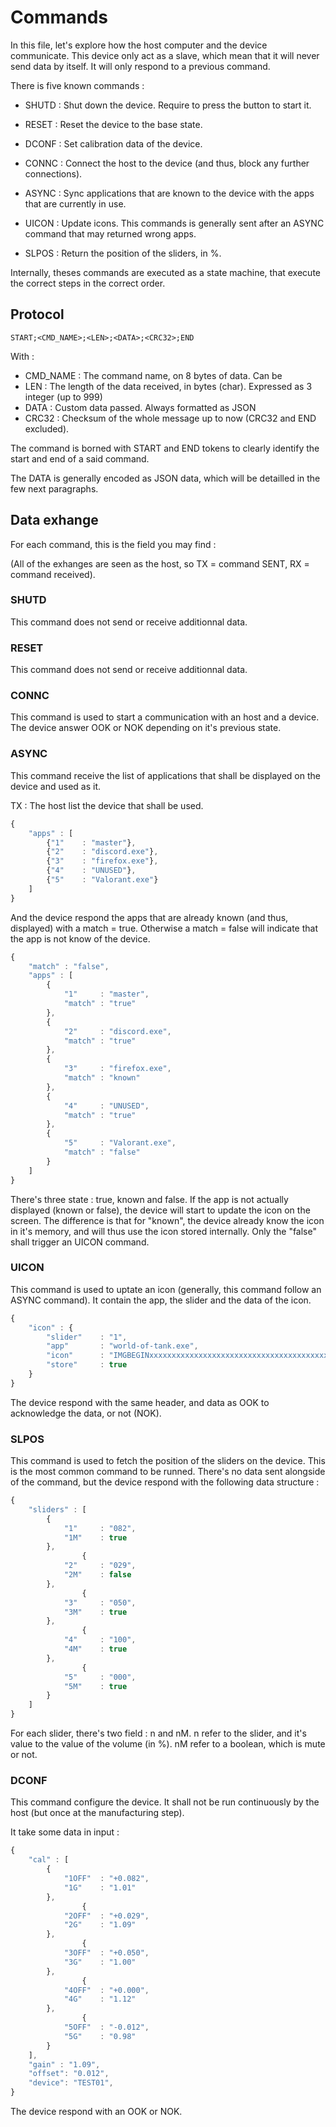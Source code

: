 # Commands

In this file, let's explore how the host computer and the device communicate.
This device only act as a slave, which mean that it will never send data by itself. It will only respond to a previous command.

There is five known commands :

- SHUTD : Shut down the device. Require to press the button to start it.
- RESET : Reset the device to the base state.
- DCONF : Set calibration data of the device.
- CONNC : Connect the host to the device (and thus, block any further connections).

- ASYNC : Sync applications that are known to the device with the apps that are currently in use.
- UICON : Update icons. This commands is generally sent after an ASYNC command that may returned wrong apps.
- SLPOS : Return the position of the sliders, in %.

Internally, theses commands are executed as a state machine, that execute the correct steps in the correct order.

## Protocol

```
START;<CMD_NAME>;<LEN>;<DATA>;<CRC32>;END
```

With :

- CMD_NAME : The command name, on 8 bytes of data. Can be
- LEN : The length of the data received, in bytes (char). Expressed as 3 integer (up to 999)
- DATA : Custom data passed. Always formatted as JSON
- CRC32 : Checksum of the whole message up to now (CRC32 and END excluded).

The command is borned with START and END tokens to clearly identify the
start and end of a said command.

The DATA is generally encoded as JSON data, which will be detailled in the few next paragraphs.

## Data exhange

For each command, this is the field you may find :

(All of the exhanges are seen as the host, so TX = command SENT, RX = command received).

### SHUTD

This command does not send or receive additionnal data.

### RESET

This command does not send or receive additionnal data.

### CONNC

This command is used to start a communication with an host and a device.
The device answer OOK or NOK depending on it's previous state.

### ASYNC

This command receive the list of applications that shall be displayed on the device and used as it.

TX : The host list the device that shall be used.

```javascript
{
    "apps" : [
        {"1"    : "master"},
        {"2"    : "discord.exe"},
        {"3"    : "firefox.exe"},
        {"4"    : "UNUSED"},
        {"5"    : "Valorant.exe"}
    ]
}
```

And the device respond the apps that are already known (and thus, displayed) with a match = true.
Otherwise a match = false will indicate that the app is not know of the device.

```javascript
{
    "match" : "false",
    "apps" : [
        {
            "1"     : "master",
            "match" : "true"
        },
        {
            "2"     : "discord.exe",
            "match" : "true"
        },
        {
            "3"     : "firefox.exe",
            "match" : "known"
        },
        {
            "4"     : "UNUSED",
            "match" : "true"
        },
        {
            "5"     : "Valorant.exe",
            "match" : "false"
        }
    ]
}
```

There's three state : true, known and false. If the app is not actually displayed (known or false), the device will start
to update the icon on the screen. The difference is that for "known", the device already know the icon in it's memory, and will thus
use the icon stored internally. Only the "false" shall trigger an UICON command.

### UICON

This command is used to uptate an icon (generally, this command follow an ASYNC command). It contain the app, the slider and the data of the icon.

```javascript
{
    "icon" : {
        "slider"    : "1",
        "app"       : "world-of-tank.exe",
        "icon"      : "IMGBEGINxxxxxxxxxxxxxxxxxxxxxxxxxxxxxxxxxxxxxxxxxxxxxxxxxxxxxxxxxxxxxxxxxxxxxxxxxxxxxxxxxxxxxxxxxxxxxxxxxxxxxxxxxxxxxxxxxIMGEND!",
        "store"     : true
    }
}
```

The device respond with the same header, and data as OOK to acknowledge the data, or not (NOK).

### SLPOS

This command is used to fetch the position of the sliders on the device. This is the most common command to be runned. There's no data sent alongside
of the command, but the device respond with the following data structure :

```javascript
{
    "sliders" : [
        {
            "1"     : "082",
            "1M"    : true
        },
                {
            "2"     : "029",
            "2M"    : false
        },
                {
            "3"     : "050",
            "3M"    : true
        },
                {
            "4"     : "100",
            "4M"    : true
        },
                {
            "5"     : "000",
            "5M"    : true
        }
    ]
}
```

For each slider, there's two field : n and nM. n refer to the slider, and it's value to the value of the volume (in %). nM refer to a boolean, which is mute or not.

### DCONF

This command configure the device. It shall not be run continuously by the host (but once at the manufacturing step).

It take some data in input :

```javascript
{
    "cal" : [
        {
            "1OFF"  : "+0.082",
            "1G"    : "1.01"
        },
                {
            "2OFF"  : "+0.029",
            "2G"    : "1.09"
        },
                {
            "3OFF"  : "+0.050",
            "3G"    : "1.00"
        },
                {
            "4OFF"  : "+0.000",
            "4G"    : "1.12"
        },
                {
            "5OFF"  : "-0.012",
            "5G"    : "0.98"
        }
    ],
    "gain" : "1.09",
    "offset": "0.012",
    "device": "TEST01",
}
```

The device respond with an OOK or NOK.
